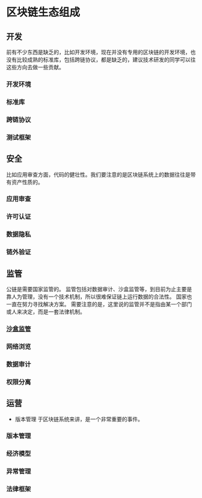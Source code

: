 # 区块链生态组成

## 开发

前有不少东西是缺乏的，比如开发环境，现在并没有专用的区块链的开发环境，也没有比较成熟的标准库，包括跨链协议，都是缺乏的，建议技术研发的同学可以往这些方向去做一些贡献。

### 开发环境
### 标准库
### 跨链协议
### 测试框架

## 安全

比如应用审查方面，代码的健壮性。我们要注意的是区块链系统上的数据往往是带有资产性质的。

### 应用审查
### 许可认证
### 数据隐私
### 链外验证

## 监管

公链是需要国家监管的。
监管包括对数据审计、沙盒监管等，到目前为止主要是靠人为管理，没有一个技术机制，所以很难保证链上运行数据的合法性。
国家也一直在努力寻找解决方案。
需要注意的是，这里说的监管并不是指由某一个部门或人来决定，而是一套法律机制。

### [沙盒监管](沙盒测试/沙盒测试概要.md)
### 网络浏览
### 数据审计
### 权限分离

## 运营 

- 版本管理 于区块链系统来讲，是一个非常重要的事件。

### 版本管理
### 经济模型
### 异常管理
### 法律框架
